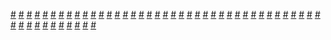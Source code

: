 <a href="https://houhuayuan.vip/%e5%81%b7%e7%aa%a5%e8%80%85%e7%9a%84%e4%b8%8b%e5%9c%ba-%e7%ac%ac%e4%b8%83%e7%ab%a0">#</a>   <a href="https://houhuayuan.vip/%e6%88%91%e8%a2%ab%e8%b0%83%e6%95%99%e5%90%8e%e7%9a%84%e7%94%9f%e6%b4%bb-%e7%ac%ac%e4%ba%94%e7%ab%a0">#</a>   <a href="https://houhuayuan.vip/%e5%bc%82%e8%83%bd%e6%94%b6%e5%ae%b9%e6%89%80-%e7%ac%ac%e4%b9%9d%e7%ab%a0">#</a>   <a href="https://houhuayuan.vip/%e5%87%ba%e9%97%a8%ef%bc%8c%e7%84%b6%e5%90%8e%e5%8f%98%e6%88%90%e5%a5%b3%e5%ad%90%e9%ab%98%e4%b8%ad%e7%94%9f-%e7%ac%ac%e4%b8%89%e7%ab%a0">#</a>   <a href="https://houhuayuan.vip/%e7%ba%a6%e7%bf%b0%e9%80%8a%e7%9a%84%e5%8d%81%e9%a1%b9%e6%83%a9%e7%bd%9a%e7%95%aa%e5%a4%96%e7%af%87-%e7%ac%ac%e5%8d%81%e4%ba%8c%e7%ab%a0">#</a>   <a href="https://houhuayuan.vip/%e5%90%8c%e5%ad%a6%e7%a9%bf%e4%b8%8a%e5%a5%b3%e8%a3%85%e4%b9%8b%e5%90%8e-%e7%ac%ac%e4%b8%80%e8%87%b3%e4%b8%89%e7%ab%a0">#</a>   <a href="https://houhuayuan.vip/%e7%94%bb%e7%9a%ae%e5%a5%b3%e5%8f%8b%e7%9a%84%e6%94%bb%e7%95%a5%e6%97%a5%e5%b8%b8-%e7%ac%ac%e5%85%ad%e7%ab%a0">#</a>   <a href="https://houhuayuan.vip/%e6%88%91%e7%9a%84%e4%bc%aa%e5%a8%98%e7%88%b6%e4%ba%b2-%e7%ac%ac%e5%85%ad%e7%ab%a0">#</a>   <a href="https://houhuayuan.vip/%e6%97%a0%e6%b3%95%e9%80%83%e7%a6%bb%e7%9a%84%e4%b9%b3%e8%83%b6%e4%b9%8b%e5%9f%8e">#</a>   <a href="https://houhuayuan.vip/%e9%a9%ac%e6%88%8f%e5%9b%a2%e7%9a%84%e8%b7%af%e6%98%93%e4%b9%8b%e9%ad%94%e6%9c%af%e5%b8%88%e9%a9%ac%e5%b0%94%e6%96%af%e7%af%87">#</a>   <a href="https://houhuayuan.vip/%e5%b8%8c%e5%a8%9c%e5%b0%8f%e5%a7%90">#</a>   <a href="https://houhuayuan.vip/%e5%ae%89%e9%82%a3%e5%85%b6%e5%92%8c%e5%a5%b9%ef%bc%88%e5%90%88%e6%b5%81%e4%b8%bb%e4%b9%89%e5%ae%b6%e6%97%8f%e7%bd%97%e6%9b%bc%e5%8f%b2%ef%bc%89-%e7%ac%ac%e4%b8%80%e7%ab%a0">#</a>   <a href="https://houhuayuan.vip/%e6%88%91%e7%9a%84%e9%9b%8c%e5%a0%95-%e7%ac%ac%e5%9b%9b%e8%87%b3%e4%ba%94%e7%ab%a0">#</a>   <a href="https://houhuayuan.vip/%e6%88%91%e7%9a%84%e4%bc%aa%e5%a8%98%e7%88%b6%e4%ba%b2-%e7%ac%ac%e4%ba%94%e7%ab%a0">#</a>   <a href="https://houhuayuan.vip/%e5%a5%b3%e4%bd%93%e6%94%b9%e9%80%a0%e8%ae%a1%e5%88%92-%e7%ac%ac%e4%b8%80%e8%87%b3%e5%9b%9b%e7%ab%a0">#</a>   <a href="https://houhuayuan.vip/%e7%94%bb%e7%9a%ae%e5%a5%b3%e5%8f%8b%e7%9a%84%e6%94%bb%e7%95%a5%e6%97%a5%e5%b8%b8-%e7%ac%ac%e4%ba%94%e7%ab%a0">#</a>   <a href="https://houhuayuan.vip/%e5%87%ba%e9%97%a8%ef%bc%8c%e7%84%b6%e5%90%8e%e5%8f%98%e6%88%90%e5%a5%b3%e5%ad%90%e9%ab%98%e4%b8%ad%e7%94%9f-%e7%ac%ac%e4%ba%8c%e7%ab%a0">#</a>   <a href="https://houhuayuan.vip/%e5%81%b7%e7%aa%a5%e8%80%85%e7%9a%84%e4%b8%8b%e5%9c%ba-%e7%ac%ac%e5%85%ad%e7%ab%a0">#</a>   <a href="https://houhuayuan.vip/%e6%97%a0%e6%b3%95%e9%80%83%e7%a6%bb%e7%9a%84%e4%b9%b3%e8%83%b6%e4%b9%8b%e5%9f%8e-%e7%ac%ac%e4%b8%80%e7%ab%a0">#</a>   <a href="https://houhuayuan.vip/%e7%83%ad%e5%85%b5%e5%99%a8%e7%9a%84%e5%85%bb%e6%88%90-%e7%ac%ac%e5%85%ad%e5%8d%81%e4%ba%8c%e7%ab%a0">#</a>   <a href="https://houhuayuan.vip/%e7%ba%af%e6%83%85%e6%89%b6%e5%a5%b9%e6%ac%b2%e6%9c%9b%e4%b8%96%e7%95%8c-%e7%ac%ac%e4%ba%8c%e7%ab%a0">#</a>   <a href="https://houhuayuan.vip/%e5%87%ba%e9%97%a8%ef%bc%8c%e7%84%b6%e5%90%8e%e5%8f%98%e6%88%90%e5%a5%b3%e5%ad%90%e9%ab%98%e4%b8%ad%e7%94%9f-%e7%ac%ac%e4%b8%80%e7%ab%a0">#</a>   <a href="https://houhuayuan.vip/%e5%ae%89%e9%82%a3%e5%85%b6%e5%92%8c%e5%a5%b9%ef%bc%88%e5%90%88%e6%b5%81%e4%b8%bb%e4%b9%89%e5%ae%b6%e6%97%8f%e7%bd%97%e6%9b%bc%e5%8f%b2%ef%bc%89-%e5%bc%95%e5%ad%90">#</a>   <a href="https://houhuayuan.vip/%e6%80%a7%e8%bd%ac%e9%81%a5%e6%8e%a7%e5%99%a8-%e7%ac%ac%e4%ba%94%e7%ab%a0">#</a>   <a href="https://houhuayuan.vip/%e6%9c%ac%e4%ba%ba%e4%b8%80%e6%ad%a5%e6%ad%a5%e6%88%90%e4%b8%ba%e6%8a%96m%e5%b0%8f%e4%bc%aa%e5%a8%98%e8%a2%ab%e8%b0%83%e6%95%99%e7%9a%84%e4%ba%8c%e4%b8%89%e4%ba%8b-%e7%ac%ac%e5%8d%81%e5%85%ad%e7%ab%a0">#</a>   <a href="https://houhuayuan.vip/%e5%81%b7%e7%aa%a5%e8%80%85%e7%9a%84%e4%b8%8b%e5%9c%ba-%e7%ac%ac%e4%ba%94%e7%ab%a0">#</a>   <a href="https://houhuayuan.vip/%e9%bb%84-%e7%ac%ac%e4%b8%80%e8%87%b3%e5%8d%81%e4%b8%80%e7%ab%a0">#</a>   <a href="https://houhuayuan.vip/%e6%a9%99">#</a>   <a href="https://houhuayuan.vip/%e6%88%91%e7%9a%84%e4%b9%b3%e8%83%b6%e6%94%b9%e9%80%a0-%e7%ac%ac%e4%b8%80%e8%87%b3%e4%ba%8c%e7%ab%a0">#</a>   <a href="https://houhuayuan.vip/%e6%88%91%e8%a2%ab%e8%b0%83%e6%95%99%e5%90%8e%e7%9a%84%e7%94%9f%e6%b4%bb">#</a>   <a href="https://houhuayuan.vip/%e5%81%b7%e7%aa%a5%e8%80%85%e7%9a%84%e4%b8%8b%e5%9c%ba-%e7%ac%ac%e5%9b%9b%e7%ab%a0">#</a>   <a href="https://houhuayuan.vip/%e7%94%bb%e7%9a%ae%e5%a5%b3%e5%8f%8b%e7%9a%84%e6%94%bb%e7%95%a5%e6%97%a5%e5%b8%b8-%e7%ac%ac%e5%9b%9b%e7%ab%a0">#</a>   <a href="https://houhuayuan.vip/%e7%ba%af%e6%83%85%e6%89%b6%e5%a5%b9%e6%ac%b2%e6%9c%9b%e4%b8%96%e7%95%8c-%e7%ac%ac%e4%b8%80%e7%ab%a0">#</a>   <a href="https://houhuayuan.vip/%e7%a5%9e%e7%a7%98%e7%90%86%e5%8f%91%e5%ba%97">#</a>   <a href="https://houhuayuan.vip/%e7%bb%9d%e6%9c%9b%e7%9a%84%e6%88%98%e5%a3%ab-%e7%9b%be%e6%88%98%e5%a3%ab%e7%9a%84%e6%95%85%e4%ba%8b-%e7%ac%ac%e4%b8%80%e7%ab%a0">#</a>   <a href="https://houhuayuan.vip/%e7%94%bb%e7%9a%ae%e5%a5%b3%e5%8f%8b%e7%9a%84%e6%94%bb%e7%95%a5%e6%97%a5%e5%b8%b8-%e7%ac%ac%e4%b8%89%e7%ab%a0">#</a>   <a href="https://houhuayuan.vip/%e5%8f%96%e7%b2%be%e4%b9%8b%e8%b7%af-%e7%ac%ac%e5%8d%81%e5%85%ab%e7%ab%a0">#</a>   <a href="https://houhuayuan.vip/%e6%88%91%e8%a2%ab%e8%b0%83%e6%95%99%e5%90%8e%e7%9a%84%e7%94%9f%e6%b4%bb-%e7%ac%ac%e4%b8%80%e7%ab%a0">#</a>   <a href="https://houhuayuan.vip/%e6%80%a7%e8%bd%ac%e9%81%a5%e6%8e%a7%e5%99%a8-%e7%ac%ac%e5%9b%9b%e7%ab%a0">#</a>   <a href="https://houhuayuan.vip/%e7%94%bb%e7%9a%ae%e5%a5%b3%e5%8f%8b%e7%9a%84%e6%94%bb%e7%95%a5%e6%97%a5%e5%b8%b8-%e7%ac%ac%e4%ba%8c%e7%ab%a0">#</a>   <a href="https://houhuayuan.vip/%e5%bc%82%e8%83%bd%e6%94%b6%e5%ae%b9%e6%89%80-%e7%ac%ac%e5%85%ab%e7%ab%a0">#</a>   <a href="https://houhuayuan.vip/%e6%9c%ac%e4%ba%ba%e4%b8%80%e6%ad%a5%e6%ad%a5%e6%88%90%e4%b8%ba%e6%8a%96m%e5%b0%8f%e4%bc%aa%e5%a8%98%e8%a2%ab%e8%b0%83%e6%95%99%e7%9a%84%e4%ba%8c%e4%b8%89%e4%ba%8b-%e7%ac%ac%e5%8d%81%e4%ba%94%e7%ab%a0">#</a>   <a href="https://houhuayuan.vip/%e7%94%bb%e7%9a%ae%e5%a5%b3%e5%8f%8b%e7%9a%84%e6%94%bb%e7%95%a5%e6%97%a5%e5%b8%b8-%e7%ac%ac%e4%b8%80%e7%ab%a0">#</a>   <a href="https://houhuayuan.vip/%e6%b7%ab%e8%8d%a1%e5%88%ab%e5%a2%85-%e7%ac%ac%e5%8d%81%e4%b8%89%e7%ab%a0">#</a>   <a href="https://houhuayuan.vip/%e5%b0%8f%e5%a8%85%e7%9a%84%e6%b0%b8%e4%b9%85%e4%b9%b3%e8%83%b6%e4%bd%93%e9%aa%8c">#</a>   <a href="https://houhuayuan.vip/%e5%81%b7%e7%aa%a5%e8%80%85%e7%9a%84%e4%b8%8b%e5%9c%ba-%e7%ac%ac%e4%b8%89%e7%ab%a0">#</a>   <a href="https://houhuayuan.vip/%e5%9b%9b%e5%a4%a7%e8%88%94%e7%8b%97%e7%9a%84%e7%bb%88%e6%9e%81%e5%a4%8d%e4%bb%87-%e7%ac%ac%e4%b8%80%e7%ab%a0">#</a>   <a href="https://houhuayuan.vip/%e6%80%a7%e8%bd%ac%e9%81%a5%e6%8e%a7%e5%99%a8-%e7%ac%ac%e4%b8%89%e7%ab%a0">#</a>   <a href="https://houhuayuan.vip/%e8%9b%87%e7%a5%9e">#</a>   <a href="https://houhuayuan.vip/%e6%b7%ab%e8%8d%a1%e5%88%ab%e5%a2%85-%e7%ac%ac%e5%8d%81%e4%b8%80%e8%87%b3%e5%8d%81%e4%ba%8c%e7%ab%a0">#</a>   